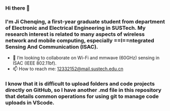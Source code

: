 ### Hi there 👋
### I'm Ji Chenqing, a first-year graduate student from department of Electronic and Electrical Engineering in SUSTech. My research interest is related to many aspects of wireless network and mobile computing, especially ==I==ntegrated Sensing And Communication (ISAC).

- 👯 I’m looking to collaborate on Wi-Fi and mmwave (60GHz) sensing in ISAC (IEEE 802.11bf).
- 📫 How to reach me: 12332152@mail.sustech.edu.cn

### I know that it is difficult to upload folders and code projects directly on GitHub, so I have another .md file in this repository that details common operations for using git to manage code uploads in VScode.
